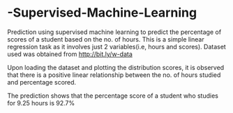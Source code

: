 # -Supervised-Machine-Learning
Prediction using supervised machine learning to predict the percentage of scores of a student based on the no. of hours.
This is a simple linear  regression task as it involves just 2 variables(i.e, hours and scores).
Dataset used was obtained from http://bit.ly/w-data

Upon loading the dataset and plotting the  distribution scores, it is observed that there is a positive linear relationship between the no. of hours studied and percentage scored.

The prediction shows that the percentage score of a student who studies for 9.25 hours is 92.7%
